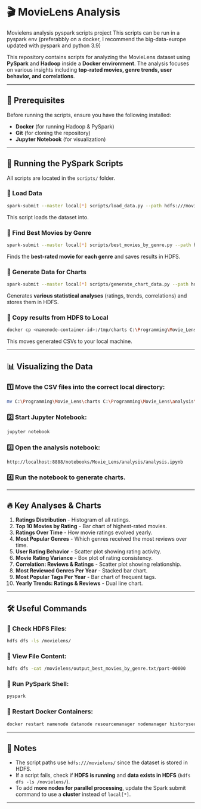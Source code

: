 # 🎬 MovieLens Analysis
Movielens analysis pyspark scripts project
This scripts can be run in a pyspark env (preferabbly on a docker, I recommend the big-data-europe updated with pyspark and python 3.9)

This repository contains scripts for analyzing the MovieLens dataset using **PySpark** and **Hadoop** inside a **Docker environment**. The analysis focuses on various insights including **top-rated movies, genre trends, user behavior, and correlations**.

---

## 📌 Prerequisites

Before running the scripts, ensure you have the following installed:

- **Docker** (for running Hadoop & PySpark)
- **Git** (for cloning the repository)
- **Jupyter Notebook** (for visualization)

---

## 📂 Running the PySpark Scripts

All scripts are located in the `scripts/` folder. 

### 🔹 Load Data
```bash
spark-submit --master local[*] scripts/load_data.py --path hdfs:///movielens/
```
This script loads the dataset into.

### 🔹 Find Best Movies by Genre
```bash
spark-submit --master local[*] scripts/best_movies_by_genre.py --path hdfs:///movielens/
```
Finds the **best-rated movie for each genre** and saves results in HDFS.

### 🔹 Generate Data for Charts
```bash
spark-submit --master local[*] scripts/generate_chart_data.py --path hdfs:///movielens/
```
Generates **various statistical analyses** (ratings, trends, correlations) and stores them in HDFS.

### 🔹 Copy results from HDFS to Local
```bash
docker cp <namenode-container-id>:/tmp/charts C:\Programming\Movie_Lens\
```
This moves generated CSVs to your local machine.

---

## 📊 Visualizing the Data

### 1️⃣ Move the CSV files into the correct local directory:
```bash
mv C:\Programming\Movie_Lens\charts C:\Programming\Movie_Lens\analysis\charts
```

### 2️⃣ Start Jupyter Notebook:
```bash
jupyter notebook
```

### 3️⃣ Open the analysis notebook:
```
http://localhost:8888/notebooks/Movie_Lens/analysis/analysis.ipynb
```

### 4️⃣ Run the notebook to generate charts.

---

## 🔥 Key Analyses & Charts

1. **Ratings Distribution** - Histogram of all ratings.
2. **Top 10 Movies by Rating** - Bar chart of highest-rated movies.
3. **Ratings Over Time** - How movie ratings evolved yearly.
4. **Most Popular Genres** - Which genres received the most reviews over time.
5. **User Rating Behavior** - Scatter plot showing rating activity.
6. **Movie Rating Variance** - Box plot of rating consistency.
7. **Correlation: Reviews & Ratings** - Scatter plot showing relationship.
8. **Most Reviewed Genres Per Year** - Stacked bar chart.
9. **Most Popular Tags Per Year** - Bar chart of frequent tags.
10. **Yearly Trends: Ratings & Reviews** - Dual line chart.

---

## 🛠 Useful Commands

### 📂 Check HDFS Files:
```bash
hdfs dfs -ls /movielens/
```

### 📂 View File Content:
```bash
hdfs dfs -cat /movielens/output_best_movies_by_genre.txt/part-00000
```

### 🚀 Run PySpark Shell:
```bash
pyspark
```

### 🔄 Restart Docker Containers:
```bash
docker restart namenode datanode resourcemanager nodemanager historyserver
```

---

## 📝 Notes

- The script paths use `hdfs:///movielens/` since the dataset is stored in HDFS.
- If a script fails, check if **HDFS is running** and **data exists in HDFS** (`hdfs dfs -ls /movielens/`).
- To add **more nodes for parallel processing**, update the Spark submit command to use a **cluster** instead of `local[*]`.

---

